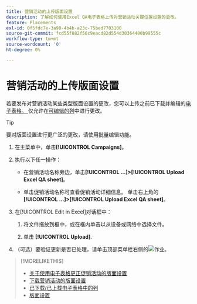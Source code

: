 ```yaml
---
title: 营销活动的上传版面设置
description: 了解如何使用Excel QA电子表格上传对营销活动关键位置设置的更改。
feature: Placements
exl-id: 0f5fdc7e-3a90-4b4b-a23c-75bed7703100
source-git-commit: fcd55f882f56c9eacd82d554d30364400b99555c
workflow-type: tm+mt
source-wordcount: '0'
ht-degree: 0%

---
```


# 营销活动的上传版面设置

若要发布对营销活动某些类型版面设置的更改，您可以上传之前已下载并编辑的[电子表格。 ](qa-sheet-download.md)仅允许在[可编辑的列](qa-sheet-columns.md)中进行更改。

>[!TIP]
>
>要对版面设置进行更广泛的更改，请使用批量编辑功能。<!-- add link once we have help on it -->

1. 在主菜单中，单击&#x200B;**[!UICONTROL Campaigns]**。

1. 执行以下任一操作：

   * 在营销活动名称旁边，单击&#x200B;**[!UICONTROL ...]>[!UICONTROL Upload Excel QA sheet]**。

   * 单击促销活动名称可查看促销活动详细信息。 单击右上角的&#x200B;**[!UICONTROL ...]>[!UICONTROL Upload Excel QA sheet]**。

1. 在[!UICONTROL Edit in Excel]对话框中：

   1. 将文件拖放到框中，或在框内单击以从设备或网络中选择文件。

   1. 单击 **[!UICONTROL Upload]**.

1. （可选）要验证更新是否已处理，请单击顶部菜单栏右侧的![作业](/help/dsp/assets/downloads.png)。

>[!MORELIKETHIS]
>
>* [关于使用电子表格更正促销活动的版面设置](qa-about.md)
>* [下载营销活动的版面设置](qa-sheet-download.md)
>* [已下载/已上载电子表格中的列](qa-sheet-columns.md)
>* [版面设置](/help/dsp/campaign-management/placements/placement-settings.md)

